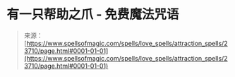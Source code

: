 <!--yml

分类：未分类

日期：2024-06-12 19:09:01

-->

# 有一只帮助之爪 - 免费魔法咒语

> 来源：[https://www.spellsofmagic.com/spells/love_spells/attraction_spells/23710/page.html#0001-01-01](https://www.spellsofmagic.com/spells/love_spells/attraction_spells/23710/page.html#0001-01-01)
